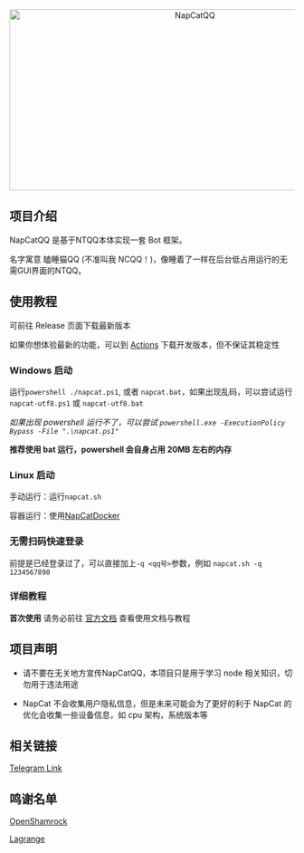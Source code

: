 <div align="center">
  <img src="https://socialify.git.ci/NapNeko/NapCatQQ/image?description=1&language=1&logo=https%3A%2F%2Fraw.githubusercontent.com%2FNapNeko%2FNapCatQQ%2Fmain%2Flogo.png&name=1&stargazers=1&theme=Auto" alt="NapCatQQ" width="640" height="320" />
</div>

## 项目介绍

NapCatQQ 是基于NTQQ本体实现一套 Bot 框架。

名字寓意 瞌睡猫QQ (不准叫我 NCQQ！)，像睡着了一样在后台低占用运行的无需GUI界面的NTQQ。

## 使用教程

可前往 Release 页面下载最新版本

如果你想体验最新的功能，可以到 [Actions](https://github.com/NapNeko/NapCatQQ/actions/workflows/build.yml) 下载开发版本，但不保证其稳定性

### Windows 启动

运行`powershell ./napcat.ps1`, 或者 `napcat.bat`，如果出现乱码，可以尝试运行`napcat-utf8.ps1` 或 `napcat-utf8.bat`

*如果出现 powershell 运行不了，可以尝试 `powershell.exe -ExecutionPolicy Bypass -File ".\napcat.ps1"`*

**推荐使用 bat 运行，powershell 会自身占用 20MB 左右的内存**

### Linux 启动

手动运行：运行`napcat.sh`

容器运行：使用[NapCatDocker](https://github.com/NapNeko/NapCat-Docker)

### 无需扫码快速登录

前提是已经登录过了，可以直接加上`-q <qq号>`参数，例如 `napcat.sh -q 1234567890`

### 详细教程

**首次使用** 请务必前往 [官方文档](https://napneko.github.io/) 查看使用文档与教程

## 项目声明

* 请不要在无关地方宣传NapCatQQ，本项目只是用于学习 node 相关知识，切勿用于违法用途

* NapCat 不会收集用户隐私信息，但是未来可能会为了更好的利于 NapCat 的优化会收集一些设备信息，如 cpu 架构，系统版本等
  
## 相关链接
[Telegram Link](https://t.me/+nLZEnpne-pQ1OWFl)

## 鸣谢名单

[OpenShamrock]()

[Lagrange]()

<!-- 
QQ群：545402644
-->
